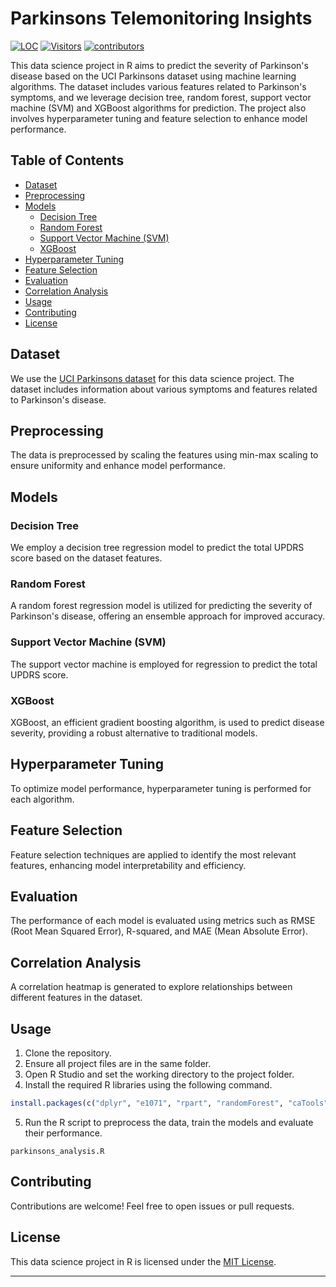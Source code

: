 
# Parkinsons Telemonitoring Insights
<a href="https://github.com/AtharvaKulkarniIT/ParkinsonsTelemonitoringInsights"><img src="https://sloc.xyz/github/AtharvaKulkarniIT/ParkinsonsTelemonitoringInsights" alt="LOC"/></a>
<a href="https://github.com/AtharvaKulkarniIT/ParkinsonsTelemonitoringInsights"><img src="https://visitor-badge.laobi.icu/badge?page_id=AtharvaKulkarniIT.ParkinsonsTelemonitoringInsights" alt="Visitors"/></a>
[![contributors ](https://img.shields.io/badge/contributions-welcome-brightgreen.svg?style=flat&label=Contributions&colorA=red&colorB=black	)](#)
<!-- <a href="https://github.com/AtharvaKulkarniIT/ParkinsonsTelemonitoringInsights/stargazers"><img src="https://img.shields.io/github/stars/AtharvaKulkarniIT/ParkinsonsTelemonitoringInsights" alt="Stars Badge"/></a>
[![GitHub Forks](https://img.shields.io/github/forks/AtharvaKulkarniIT/ParkinsonsTelemonitoringInsights.svg?style=social&label=Forks&maxAge=2592000)](https://www.github.com/AtharvaKulkarniIT/ParkinsonsTelemonitoringInsights/fork) -->



This data science project in R aims to predict the severity of Parkinson's disease based on the UCI Parkinsons dataset using machine learning algorithms. The dataset includes various features related to Parkinson's symptoms, and we leverage decision tree, random forest, support vector machine (SVM) and XGBoost algorithms for prediction. The project also involves hyperparameter tuning and feature selection to enhance model performance.

## Table of Contents

- [Dataset](#dataset)
- [Preprocessing](#preprocessing)
- [Models](#models)
  - [Decision Tree](#decision-tree)
  - [Random Forest](#random-forest)
  - [Support Vector Machine (SVM)](#support-vector-machine-svm)
  - [XGBoost](#xgboost)
- [Hyperparameter Tuning](#hyperparameter-tuning)
- [Feature Selection](#feature-selection)
- [Evaluation](#evaluation)
- [Correlation Analysis](#correlation-analysis)
- [Usage](#usage)
- [Contributing](#contributing)
- [License](#license)

## Dataset

We use the [UCI Parkinsons dataset](https://archive.ics.uci.edu/dataset/189/parkinsons+telemonitoring) for this data science project. The dataset includes information about various symptoms and features related to Parkinson's disease.

## Preprocessing

The data is preprocessed by scaling the features using min-max scaling to ensure uniformity and enhance model performance.

## Models

### Decision Tree

We employ a decision tree regression model to predict the total UPDRS score based on the dataset features.

### Random Forest

A random forest regression model is utilized for predicting the severity of Parkinson's disease, offering an ensemble approach for improved accuracy.

### Support Vector Machine (SVM)

The support vector machine is employed for regression to predict the total UPDRS score.

### XGBoost

XGBoost, an efficient gradient boosting algorithm, is used to predict disease severity, providing a robust alternative to traditional models.

## Hyperparameter Tuning

To optimize model performance, hyperparameter tuning is performed for each algorithm.

## Feature Selection

Feature selection techniques are applied to identify the most relevant features, enhancing model interpretability and efficiency.

## Evaluation

The performance of each model is evaluated using metrics such as RMSE (Root Mean Squared Error), R-squared, and MAE (Mean Absolute Error).

## Correlation Analysis

A correlation heatmap is generated to explore relationships between different features in the dataset.

## Usage

1. Clone the repository.
2. Ensure all project files are in the same folder.
3. Open R Studio and set the working directory to the project folder.
3. Install the required R libraries using the following command.
 ```R
install.packages(c("dplyr", "e1071", "rpart", "randomForest", "caTools", "corrplot", "xgboost", "Hmisc", "caret"))
```

5. Run the R script to preprocess the data, train the models and evaluate their performance.

`parkinsons_analysis.R`

## Contributing

Contributions are welcome! Feel free to open issues or pull requests.

## License

This data science project in R is licensed under the [MIT License](LICENSE).

---

